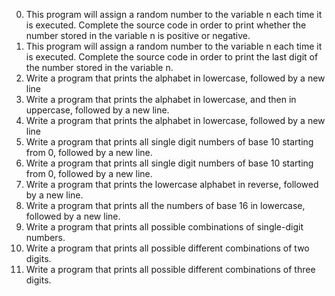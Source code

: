 0. This program will assign a random number to the variable n each time it is executed. Complete the source code in order to print whether the number stored in the variable n is positive or negative.
1. This program will assign a random number to the variable n each time it is executed. Complete the source code in order to print the last digit of the number stored in the variable n.
2. Write a program that prints the alphabet in lowercase, followed by a new line
3. Write a program that prints the alphabet in lowercase, and then in uppercase, followed by a new line.
4. Write a program that prints the alphabet in lowercase, followed by a new line
5. Write a program that prints all single digit numbers of base 10 starting from 0, followed by a new line.
6. Write a program that prints all single digit numbers of base 10 starting from 0, followed by a new line.
7. Write a program that prints the lowercase alphabet in reverse, followed by a new line.
8. Write a program that prints all the numbers of base 16 in lowercase, followed by a new line.
9. Write a program that prints all possible combinations of single-digit numbers.
10. Write a program that prints all possible different combinations of two digits.
11. Write a program that prints all possible different combinations of three digits.

